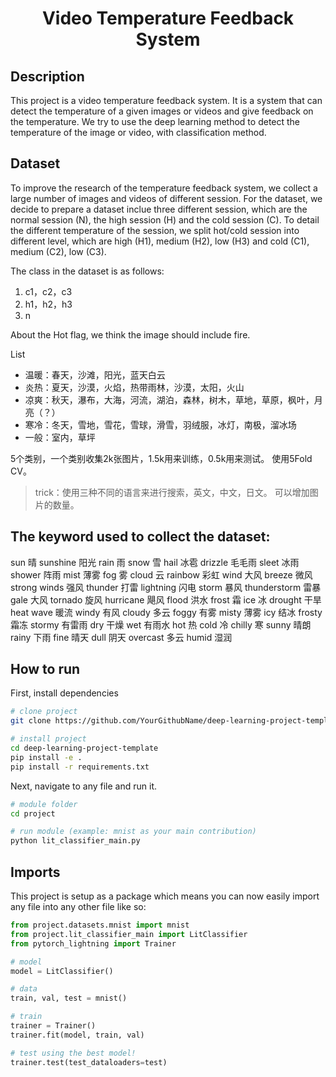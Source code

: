 
<div align="center">    
 
# Video Temperature Feedback System
   
</div>
 
## Description   
This project is a video temperature feedback system. 
It is a system that can detect the temperature of a given images or videos and give feedback on the temperature. 
We try to use the deep learning method to detect the temperature of the image or video, with classification method.

## Dataset

To improve the research of the temperature feedback system, we collect a large number of images and videos of different session. 
For the dataset, we decide to prepare a dataset inclue three different session, which are the normal session (N), the high session (H) and the cold session (C).
To detail the different temperature of the session, we split hot/cold session into different level, which are high (H1), medium (H2), low (H3) and cold (C1), medium (C2), low (C3).

The class in the dataset is as follows:
1. c1，c2，c3
2. h1，h2，h3
3. n

About the Hot flag, we think the image should include fire.

List 

- 温暖：春天，沙滩，阳光，蓝天白云
- 炎热：夏天，沙漠，火焰，热带雨林，沙漠，太阳，火山
- 凉爽：秋天，瀑布，大海，河流，湖泊，森林，树木，草地，草原，枫叶，月亮（？）
- 寒冷：冬天，雪地，雪花，雪球，滑雪，羽绒服，冰灯，南极，溜冰场
- 一般：室内，草坪

5个类别，一个类别收集2k张图片，1.5k用来训练，0.5k用来测试。
使用5Fold CV。

> trick：使用三种不同的语言来进行搜索，英文，中文，日文。
可以增加图片的数量。


## The keyword used to collect the dataset:
sun	晴
sunshine	阳光
rain	雨
snow	雪
hail	冰雹
drizzle	毛毛雨
sleet	冰雨
shower	阵雨
mist	薄雾
fog	雾
cloud	云
rainbow	彩虹
wind	大风
breeze	微风
strong winds	强风
thunder	打雷
lightning	闪电
storm	暴风
thunderstorm	雷暴
gale	大风
tornado	旋风
hurricane	飓风
flood	洪水
frost	霜
ice	冰
drought	干旱
heat wave	暖流
windy	有风
cloudy	多云
foggy	有雾
misty	薄雾
icy	结冰
frosty	霜冻
stormy	有雷雨
dry	干燥
wet	有雨水
hot	热
cold	冷
chilly	寒
sunny	晴朗
rainy	下雨
fine	晴天
dull	阴天
overcast	多云
humid	湿润


## How to run   
First, install dependencies   
```bash
# clone project   
git clone https://github.com/YourGithubName/deep-learning-project-template

# install project   
cd deep-learning-project-template 
pip install -e .   
pip install -r requirements.txt
 ```   
 Next, navigate to any file and run it.   
 ```bash
# module folder
cd project

# run module (example: mnist as your main contribution)   
python lit_classifier_main.py    
```

## Imports
This project is setup as a package which means you can now easily import any file into any other file like so:
```python
from project.datasets.mnist import mnist
from project.lit_classifier_main import LitClassifier
from pytorch_lightning import Trainer

# model
model = LitClassifier()

# data
train, val, test = mnist()

# train
trainer = Trainer()
trainer.fit(model, train, val)

# test using the best model!
trainer.test(test_dataloaders=test)
```
